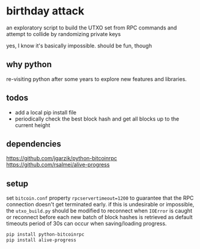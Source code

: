 # birthday attack

an exploratory script to build the UTXO set from RPC commands and attempt to collide by randomizing private keys

yes, I know it's basically impossible. should be fun, though

## why python

re-visiting python after some years to explore new features and libraries.

## todos

- add a local pip install file
- periodically check the best block hash and get all blocks up to the current height

## dependencies

https://github.com/jgarzik/python-bitcoinrpc \
https://github.com/rsalmei/alive-progress

## setup

set `bitcoin.conf` property `rpcservertimeout=1200` to guarantee that the RPC connection doesn't get terminated early. if this is undesirable or impossible, the `utxo_build.py` should be modified to reconnect when `IOError` is caught or reconnect before each new batch of block hashes is retrieved as default timeouts period of 30s can occur when saving/loading progress.

```bash
pip install python-bitcoinrpc
pip install alive-progress
```
